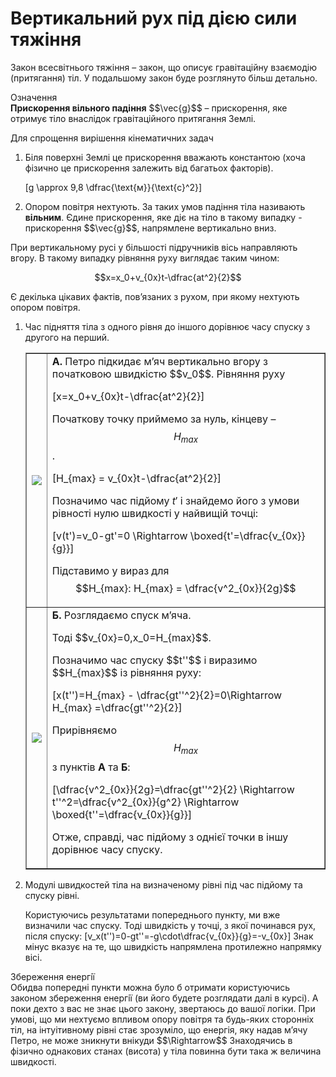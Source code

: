 # Вертикальний рух пiд дiєю сили тяжiння

<p1>Закон всесвiтнього тяжiння</p1> – закон, що описує гравiтацiйну взаємодiю (притягання) тiл. У подальшому закон буде розглянуто бiльш детально.

<div class="eoz-wrap">
<span class="eoz">Означення</span>
<div class="eoz-text">
<b>Прискорення вiльного падiння</b> $$\vec{g}$$ – прискорення, яке отримує тiло внаслiдок
гравiтацiйного притягання Землi.
<p></p>

Для спрощення вирiшення кiнематичних задач
<ol>
<li>Бiля поверхнi Землi це прискорення вважають константою (хоча фiзично це прискорення залежить вiд багатьох факторiв).</li>

\[g \approx 9,8 \dfrac{\text{м}}{\text{c}^2}\]

<li>Опором повiтря нехтують. За таких умов падiння тiла називають <b>вiльним</b>. Єдине прискорення, яке дiє на тiло в такому випадку - прискорення $$\vec{g}$$, напрямлене вертикально вниз.</li>
</ol>
</div>
</div>

При вертикальному русi у бiльшостi пiдручникiв вiсь направляють вгору. В такому випадку рiвняння руху виглядає таким чином:

$$x=x_0+v_{0x}t-\dfrac{at^2}{2}$$

Є декiлька цiкавих фактiв, пов’язаних з рухом, при якому нехтують опором повiтря.

<ol>
<li><p1>Час пiдняття тiла з одного рiвня до iншого дорiвнює часу спуску з другого на перший.</p1>

<table border="none" style="width:100%">
<tr border="none">
<td border="none"><img class="image"  src="https://rawgit.com/chudaol/ed-era-book-physics/master/images/chapter_2/8.svg" /></td>
<td border="none"><b>А.</b> Петро пiдкидає м’яч вертикально вгору з початковою швидкiстю $$v_0$$.
Рiвняння руху 
	
\[x=x_0+v_{0x}t-\dfrac{at^2}{2}\]
			
Початкову точку приймемо за нуль, кiнцеву – $$H_{max}$$.
			
\[H_{max} = v_{0x}t-\dfrac{at^2}{2}\]
			
Позначимо час пiдйому $t'$ i знайдемо його з умови рiвностi нулю швидкостi у найвищiй точцi:
			
\[v(t')=v_0-gt'=0 \Rightarrow \boxed{t'=\dfrac{v_{0x}}{g}}\]
			
Пiдставимо у вираз для $$H_{max}: H_{max} = \dfrac{v^2_{0x}}{2g}$$</td>
</tr>

<tr border="none">
<td border="none"><img class="image"  src="https://rawgit.com/chudaol/ed-era-book-physics/master/images/chapter_2/9.svg" /></td>
<td border="none"><b>Б.</b> Розглядаємо спуск м’яча.
<p></p>
Тодi $$v_{0x}=0,x_0=H_{max}$$.
<p></p>
Позначимо час спуску $$t''$$ i виразимо $$H_{max}$$ iз рiвняння руху:
	
\[x(t'')=H_{max} - \dfrac{gt''^2}{2}=0\Rightarrow H_{max} =\dfrac{gt''^2}{2}\]
	
Прирiвняємо $$H_{max}$$ з пунктiв <b>А</b> та <b>Б</b>:
	
\[\dfrac{v^2_{0x}}{2g}=\dfrac{gt''^2}{2} \Rightarrow t''^2=\dfrac{v^2_{0x}}{g^2} \Rightarrow \boxed{t''=\dfrac{v_{0x}}{g}}\]
	
Отже, справдi, час пiдйому з однiєї точки в iншу дорiвнює часу спуску.</td>
</tr>
</table>
</li>
<li><p1>Модулi швидкостей тiла на визначеному рiвнi пiд час пiдйому та спуску рiвнi.</p1>

Користуючись результатами попереднього пункту, ми вже визначили час спуску. Тодi швидкiсть у точцi, з якої починався рух, пiсля спуску:
\[v_x(t'')=0-gt''=-g\cdot\dfrac{v_{0x}}{g}=-v_{0x}\]
Знак мiнус вказує на те, що швидкiсть напрямлена протилежно напрямку вiсi.
</li>
</ol>

<div class="add-wrap">
<span class="add">Збереження енергiї</span>
<div class="add-text">
Обидва попереднi пункти можна було б отримати користуючись законом збереження енергiї (ви його будете розглядати далi в курсi). А поки дехто з вас не знає цього закону, звертаюсь до вашої логiки. При умовi, що ми нехтуємо впливом опору повiтря та будь-яких стороннiх тiл, на iнтуiтивному рiвнi стає зрозумiло, що енергiя, яку надав м’ячу Петро, не може зникнути внiкуди $$\Rightarrow$$ Знаходячись в фiзично однакових станах (висота) у тiла повинна бути така ж величина швидкостi.
</div>
</div>

